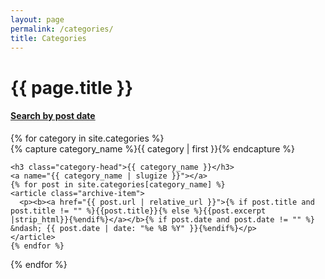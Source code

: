 ```yaml
---
layout: page
permalink: /categories/
title: Categories
---
```


# {{ page.title }}

<div id="archives">

  <section>
      <h4><a href="{{ 'archive/' | relative_url }}">Search by post date</a></h4>
  </section>
{% for category in site.categories %}
  <div class="archive-group">
    {% capture category_name %}{{ category | first }}{% endcapture %}
    <div id="#{{ category_name | slugize }}"></div>
    <p></p>
    
    <h3 class="category-head">{{ category_name }}</h3>
    <a name="{{ category_name | slugize }}"></a>
    {% for post in site.categories[category_name] %}
    <article class="archive-item">
      <p><b><a href="{{ post.url | relative_url }}">{% if post.title and post.title != "" %}{{post.title}}{% else %}{{post.excerpt |strip_html}}{%endif%}</a></b>{% if post.date and post.date != "" %} &ndash; {{ post.date | date: "%e %B %Y" }}{%endif%}</p>
    </article>
    {% endfor %}
  </div>
{% endfor %}
</div>